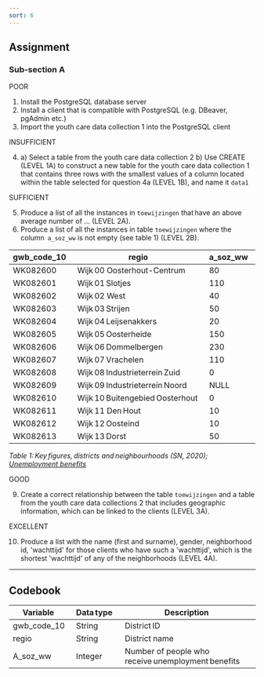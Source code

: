 ```yaml
---
sort: 6
---
```


## __Assignment__

### __Sub-section A__

POOR

1. Install the PostgreSQL database server
2. Install a client that is compatible with PostgreSQL (e.g. DBeaver, pgAdmin etc.)
3. Import the youth care data collection 1 into the PostgreSQL client

INSUFFICIENT

4. a) Select a table from the youth care data collection 2
   b) Use CREATE (LEVEL 1A) to construct a new table for the youth care data collection 1 that contains three rows with the smallest values of a column located within the table selected for question 4a (LEVEL 1B), and name it ```data1```

SUFFICIENT

5. Produce a list of all the instances in ```toewijzingen``` that have an above average number of ... (LEVEL 2A).
6. Produce a list of all the instances in table ```toewijzingen``` where the column  ```a_soz_ww``` is not empty (see table 1) (LEVEL 2B).

| gwb_code_10   | regio | a_soz_ww   |
|---------------|-----------------------------------|------------|
| WK082600      | Wijk 00 Oosterhout-Centrum        | 80         |
| WK082601      | Wijk 01 Slotjes                   | 110        |
| WK082602      | Wijk 02 West                      | 40         |
| WK082603      | Wijk 03 Strijen                   | 50         |
| WK082604      | Wijk 04 Leijsenakkers             | 20         |
| WK082605      | Wijk 05 Oosterheide               | 150        |
| WK082606      | Wijk 06 Dommelbergen              | 230        |
| WK082607      | Wijk 07 Vrachelen                 | 110        |
| WK082608      | Wijk 08 Industrieterrein Zuid     | 0          |
| WK082609      | Wijk 09 Industrieterrein Noord    | NULL       |
| WK082610      | Wijk 10 Buitengebied Oosterhout   | 0          |
| WK082611      | Wijk 11 Den Hout                  | 10         |
| WK082612      | Wijk 12 Oosteind                  | 10         |
| WK082613      | Wijk 13 Dorst                     | 50         |

*Table 1: Key figures, districts and neighbourhoods (SN, 2020); [Unemployment benefits](https://www.cbs.nl/nl-nl/maatwerk/2020/29/kerncijfers-wijken-en-buurten-2020)*

GOOD

9. Create a correct relationship between the table ```toewijzingen``` and a table from the youth care data collections 2 that includes geographic information, which can be linked to the clients (LEVEL 3A).

EXCELLENT

10. Produce a list with the name (first and  surname), gender, neighborhood id, 'wachttijd' for those clients who have such a 'wachttijd', which is the shortest 'wachttijd' of any of the neighborhoods (LEVEL 4A).

***

## __Codebook__

| Variable      | Data type    | Description                                          |
|---------------|--------------|------------------------------------------------------|
| gwb_code_10   | String       | District ID                                          |
| regio         | String       | District name                                        |
| A_soz_ww      | Integer      | Number of people who receive unemployment benefits   |
